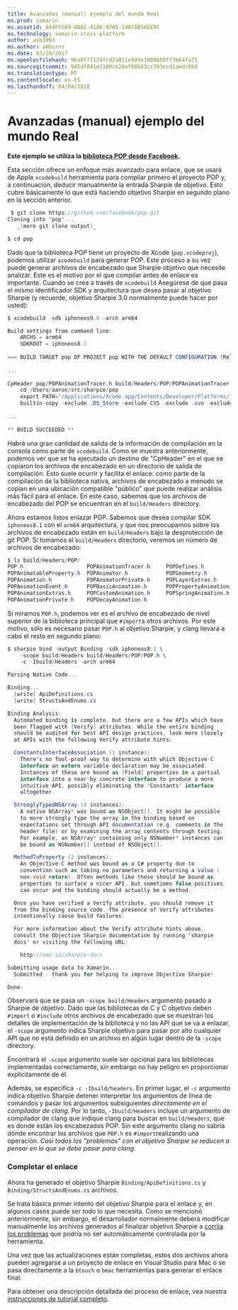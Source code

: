 ```yaml
---
title: Avanzadas (manual) ejemplo del mundo Real
ms.prod: xamarin
ms.assetid: 044FF669-0B81-4186-97A5-148C8B56EE9C
ms.technology: xamarin-cross-platform
author: asb3993
ms.author: amburns
ms.date: 03/29/2017
ms.openlocfilehash: 96a8f77124fcd2a011e499e1088650ff7664fa71
ms.sourcegitcommit: 945df041e2180cb20af08b83cc703ecd1aedc6b0
ms.translationtype: MT
ms.contentlocale: es-ES
ms.lasthandoff: 04/04/2018
---
```

# <a name="advanced-manual-real-world-example"></a>Avanzadas (manual) ejemplo del mundo Real


**Este ejemplo se utiliza la [biblioteca POP desde Facebook](https://github.com/facebook/pop).**


Esta sección ofrece un enfoque más avanzado para enlace, que se usará de Apple `xcodebuild` herramienta para compilar primero el proyecto POP y, a continuación, deducir manualmente la entrada Sharpie de objetivo. Esto cubre básicamente lo que está haciendo objetivo Sharpie en segundo plano en la sección anterior.

```csharp
 $ git clone https://github.com/facebook/pop.git
Cloning into 'pop'...
   _(more git clone output)_

$ cd pop
```

Dado que la biblioteca POP tiene un proyecto de Xcode (`pop.xcodeproj`), podemos utilizar `xcodebuild` para generar POP. Este proceso a su vez puede generar archivos de encabezado que Sharpie objetivo que necesite analizar. Este es el motivo por el que compilar antes de enlace es importante. Cuando se crea a través de `xcodebuild` Asegúrese de que pasa el mismo identificador SDK y arquitectura que desea pasar al objetivo Sharpie (y recuerde, objetivo Sharpie 3.0 normalmente puede hacer por usted):

```csharp
$ xcodebuild -sdk iphoneos9.0 -arch arm64

Build settings from command line:
    ARCHS = arm64
    SDKROOT = iphoneos8.1
 
=== BUILD TARGET pop OF PROJECT pop WITH THE DEFAULT CONFIGURATION (Release) ===
 
...
 
CpHeader pop/POPAnimationTracer.h build/Headers/POP/POPAnimationTracer.h
    cd /Users/aaron/src/sharpie/pop
    export PATH="/Applications/Xcode.app/Contents/Developer/Platforms/iPhoneOS.platform/Developer/usr/bin:/Applications/Xcode.app/Contents/Developer/usr/bin:/Users/aaron/bin::/usr/local/bin:/usr/bin:/bin:/usr/sbin:/sbin:/opt/X11/bin:/usr/local/git/bin:/Users/aaron/.rvm/bin"
    builtin-copy -exclude .DS_Store -exclude CVS -exclude .svn -exclude .git -exclude .hg -strip-debug-symbols -strip-tool /Applications/Xcode.app/Contents/Developer/Toolchains/XcodeDefault.xctoolchain/usr/bin/strip -resolve-src-symlinks /Users/aaron/src/sharpie/pop/pop/POPAnimationTracer.h /Users/aaron/src/sharpie/pop/build/Headers/POP
 
...
 
** BUILD SUCCEEDED **
```

Habrá una gran cantidad de salida de la información de compilación en la consola como parte de `xcodebuild`. Como se muestra anteriormente, podemos ver que se ha ejecutado un destino de "CpHeader" en el que se copiaron los archivos de encabezado en un directorio de salida de compilación. Esto suele ocurrir y facilita el enlace: como parte de la compilación de la biblioteca nativa, archivos de encabezado a menudo se copian en una ubicación compatible "público" que puede realizar análisis más fácil para el enlace. En este caso, sabemos que los archivos de encabezado del POP se encuentran en el `build/Headers` directory.

Ahora estamos listos enlazar POP. Sabemos que desea compilar SDK `iphoneos8.1` con el `arm64` arquitectura, y que nos preocupamos sobre los archivos de encabezado están en `build/Headers` bajo la desprotección de git POP. Si tomamos el `build/Headers` directorio, veremos un número de archivos de encabezado:

```csharp
$ ls build/Headers/POP/
POP.h                    POPAnimationTracer.h     POPDefines.h
POPAnimatableProperty.h  POPAnimator.h            POPGeometry.h
POPAnimation.h           POPAnimatorPrivate.h     POPLayerExtras.h
POPAnimationEvent.h      POPBasicAnimation.h      POPPropertyAnimation.h
POPAnimationExtras.h     POPCustomAnimation.h     POPSpringAnimation.h
POPAnimationPrivate.h    POPDecayAnimation.h
```

Si miramos `POP.h`, podemos ver es el archivo de encabezado de nivel superior de la biblioteca principal que `#import`s otros archivos. Por este motivo, sólo es necesario pasar `POP.h` al objetivo Sharpie, y clang llevará a cabo el resto en segundo plano:

```csharp
$ sharpie bind -output Binding -sdk iphoneos8.1 \
    -scope build/Headers build/Headers/POP/POP.h \
    -c -Ibuild/Headers -arch arm64

Parsing Native Code...

Binding...
  [write] ApiDefinitions.cs
  [write] StructsAndEnums.cs

Binding Analysis:
  Automated binding is complete, but there are a few APIs which have
  been flagged with [Verify] attributes. While the entire binding
  should be audited for best API design practices, look more closely
  at APIs with the following Verify attribute hints:

  ConstantsInterfaceAssociation (1 instance):
    There's no fool-proof way to determine with which Objective-C
    interface an extern variable declaration may be associated.
    Instances of these are bound as [Field] properties in a partial
    interface into a near-by concrete interface to produce a more
    intuitive API, possibly eliminating the 'Constants' interface
    altogether.

  StronglyTypedNSArray (4 instances):
    A native NSArray* was bound as NSObject[]. It might be possible
    to more strongly type the array in the binding based on
    expectations set through API documentation (e.g. comments in the
    header file) or by examining the array contents through testing.
    For example, an NSArray* containing only NSNumber* instances can
    be bound as NSNumber[] instead of NSObject[].

  MethodToProperty (2 instances):
    An Objective-C method was bound as a C# property due to
    convention such as taking no parameters and returning a value (
    non-void return). Often methods like these should be bound as
    properties to surface a nicer API, but sometimes false-positives
    can occur and the binding should actually be a method.

  Once you have verified a Verify attribute, you should remove it
  from the binding source code. The presence of Verify attributes
  intentionally cause build failures.

  For more information about the Verify attribute hints above,
  consult the Objective Sharpie documentation by running 'sharpie
  docs' or visiting the following URL:

    http://xmn.io/sharpie-docs

Submitting usage data to Xamarin...
  Submitted - thank you for helping to improve Objective Sharpie!

Done.
```

Observará que se pasa un `-scope build/Headers` argumento pasado a Sharpie de objetivo. Dado que las bibliotecas de C y C objetivo deben `#import` o `#include` otros archivos de encabezado que se muestran los detalles de implementación de la biblioteca y no las API que se va a enlazar, el `-scope` argumento indica Sharpie objetivo para pasar por alto cualquier API que no está definido en un archivo en algún lugar dentro de la `-scope` directory.

Encontrará el `-scope` argumento suele ser opcional para las bibliotecas implementadas correctamente, sin embargo no hay peligro en proporcionar explícitamente de él.

Además, se especifica `-c -Ibuild/headers`. En primer lugar, el `-c` argumento indica objetivo Sharpie detener interpretar los argumentos de línea de comandos y pasar los argumentos subsiguientes _directamente en el compilador de clang_. Por lo tanto, `-Ibuild/Headers` incluye un argumento de compilador de clang que indique clang para buscar en `build/Headers`, que es donde están los encabezados POP. Sin este argumento clang no sabría dónde encontrar los archivos que `POP.h` es `#import`realizando una operación. _Casi todos los "problemas" con el objetivo Sharpie se reducen a pensar en lo que se debe pasar para clang_.

### <a name="completing-the-binding"></a>Completar el enlace

Ahora ha generado el objetivo Sharpie `Binding/ApiDefinitions.cs` y `Binding/StructsAndEnums.cs` archivos.

Se trata básica primer intento del objetivo Sharpie para el enlace y, en algunos casos puede ser todo lo que necesita. Como se mencionó anteriormente, sin embargo, el desarrollador normalmente deberá modificar manualmente los archivos generados al finalizar objetivo Sharpie a [corrija los problemas](~/cross-platform/macios/binding/objective-sharpie/platform/apidefinitions-structsandenums.md) que podría no ser automáticamente controlada por la herramienta.

Una vez que las actualizaciones están completas, estos dos archivos ahora pueden agregarse a un proyecto de enlace en Visual Studio para Mac o se pasa directamente a la `btouch` o `bmac` herramientas para generar el enlace final.

Para obtener una descripción detallada del proceso de enlace, vea nuestra [instrucciones de tutorial completo](~/ios/platform/binding-objective-c/walkthrough.md).


